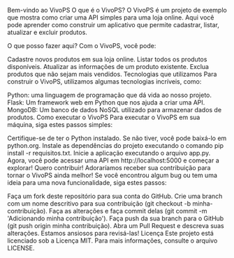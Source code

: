 Bem-vindo ao VivoPS O que é o VivoPS? O VivoPS é um projeto de exemplo que mostra como criar uma API simples para uma loja online. Aqui você pode aprender como construir um aplicativo que permite cadastrar, listar, atualizar e excluir produtos.

O que posso fazer aqui? Com o VivoPS, você pode:

Cadastre novos produtos em sua loja online. Listar todos os produtos disponíveis. Atualizar as informações de um produto existente. Exclua produtos que não sejam mais vendidos. Tecnologias que utilizamos Para construir o VivoPS, utilizamos algumas tecnologias incríveis, como:

Python: uma linguagem de programação que dá vida ao nosso projeto. Flask: Um framework web em Python que nos ajuda a criar uma API. MongoDB: Um banco de dados NoSQL utilizado para armazenar dados de produtos. Como executar o VivoPS Para executar o VivoPS em sua máquina, siga estes passos simples:

Certifique-se de ter o Python instalado. Se não tiver, você pode baixá-lo em python.org. Instale as dependências do projeto executando o comando pip install -r requisitos.txt. Inicie a aplicação executando o arquivo app.py. Agora, você pode acessar uma API em http://localhost:5000 e começar a explorar! Quero contribuir! Adoraríamos receber sua contribuição para tornar o VivoPS ainda melhor! Se você encontrou algum bug ou tem uma ideia para uma nova funcionalidade, siga estes passos:

Faça um fork deste repositório para sua conta do GitHub. Crie uma branch com um nome descritivo para sua contribuição (git checkout -b minha-contribuição). Faça as alterações e faça commit delas (git commit -m 'Adicionando minha contribuição'). Faça push da sua branch para o GitHub (git push origin minha contribuição). Abra um Pull Request e descreva suas alterações. Estamos ansiosos para revisá-las! Licença Este projeto está licenciado sob a Licença MIT. Para mais informações, consulte o arquivo LICENSE.
